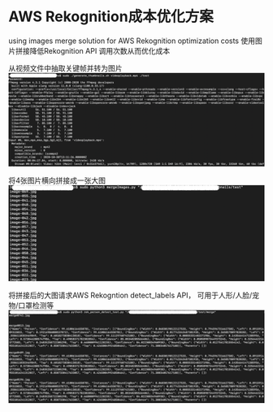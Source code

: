 # AWS Rekognition成本优化方案
using images merge solution for AWS Rekognition optimization costs
使用图片拼接降低Rekognition API 调用次数从而优化成本

从视频文件中抽取关键帧并转为图片
![](docs/gengerate_thumbnails.png)

将4张图片横向拼接成一张大图
![](docs/merge-images.png)

将拼接后的大图请求AWS Rekogntion detect_labels API， 可用于人形/人脸/宠物/口罩检测等
![](docs/rek-detect-person.png)

